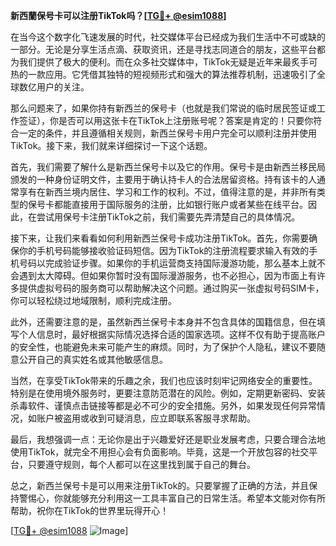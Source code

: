 **新西蘭保号卡可以注册TikTok吗？[[TG💪+ @esim1088](https://t.me/s/esim1088)]**

在当今这个数字化飞速发展的时代，社交媒体平台已经成为我们生活中不可或缺的一部分。无论是分享生活点滴、获取资讯，还是寻找志同道合的朋友，这些平台都为我们提供了极大的便利。而在众多社交媒体中，TikTok无疑是近年来最炙手可热的一款应用。它凭借其独特的短视频形式和强大的算法推荐机制，迅速吸引了全球数亿用户的关注。

那么问题来了，如果你持有新西兰的保号卡（也就是我们常说的临时居民签证或工作签证），你是否可以用这张卡在TikTok上注册账号呢？答案是肯定的！只要你符合一定的条件，并且遵循相关规则，新西兰保号卡用户完全可以顺利注册并使用TikTok。接下来，我们就来详细探讨一下这个话题。

首先，我们需要了解什么是新西兰保号卡以及它的作用。保号卡是由新西兰移民局颁发的一种身份证明文件，主要用于确认持卡人的合法居留资格。持有该卡的人通常享有在新西兰境内居住、学习和工作的权利。不过，值得注意的是，并非所有类型的保号卡都能直接用于国际服务的注册，比如银行账户或者某些在线平台。因此，在尝试用保号卡注册TikTok之前，我们需要先弄清楚自己的具体情况。

接下来，让我们来看看如何利用新西兰保号卡成功注册TikTok。首先，你需要确保你的手机号码能够接收验证码短信。因为TikTok的注册流程要求输入有效的手机号码以完成验证步骤。如果你的手机运营商支持国际漫游功能，那么基本上就不会遇到太大障碍。但如果你暂时没有国际漫游服务，也不必担心，因为市面上有许多提供虚拟号码的服务商可以帮助解决这个问题。通过购买一张虚拟号码SIM卡，你可以轻松绕过地域限制，顺利完成注册。

此外，还需要注意的是，虽然新西兰保号卡本身并不包含具体的国籍信息，但在填写个人信息时，最好根据实际情况选择合适的国家选项。这样不仅有助于提高账户的安全性，也能避免未来可能产生的麻烦。同时，为了保护个人隐私，建议不要随意公开自己的真实姓名或其他敏感信息。

当然，在享受TikTok带来的乐趣之余，我们也应该时刻牢记网络安全的重要性。特别是在使用境外服务时，更要注意防范潜在的风险。例如，定期更新密码、安装杀毒软件、谨慎点击链接等都是必不可少的安全措施。另外，如果发现任何异常情况，如账户被盗用或收到可疑消息，应立即联系客服寻求帮助。

最后，我想强调一点：无论你是出于兴趣爱好还是职业发展考虑，只要合理合法地使用TikTok，就完全不用担心会有负面影响。毕竟，这是一个开放包容的社交平台，只要遵守规则，每个人都可以在这里找到属于自己的舞台。

总之，新西兰保号卡是可以用来注册TikTok的。只要掌握了正确的方法，并且保持警惕心，你就能够充分利用这一工具丰富自己的日常生活。希望本文能对你有所帮助，祝你在TikTok的世界里玩得开心！

[[TG💪+ @esim1088](https://t.me/s/esim1088) ![Image](https://i.postimg.cc/4NQfJmqS/Snipaste-2025-05-13-00-14-12.png)]